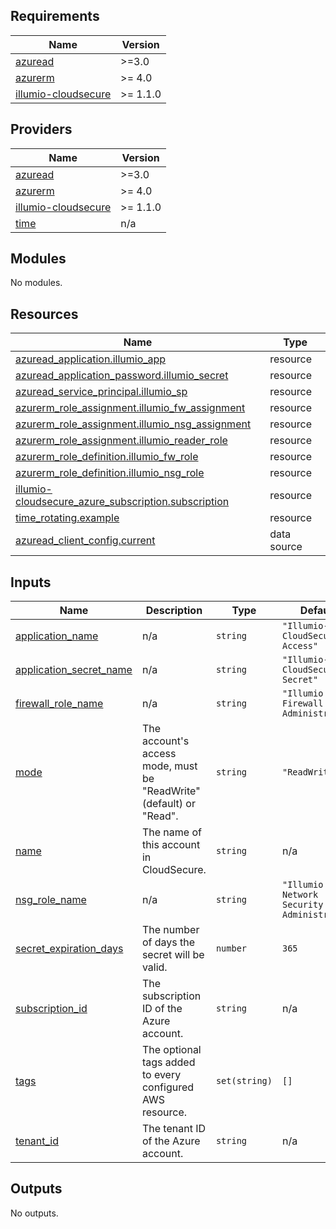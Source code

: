 <!-- BEGIN_TF_DOCS -->
## Requirements

| Name | Version |
|------|---------|
| <a name="requirement_azuread"></a> [azuread](#requirement\_azuread) | >=3.0 |
| <a name="requirement_azurerm"></a> [azurerm](#requirement\_azurerm) | >= 4.0 |
| <a name="requirement_illumio-cloudsecure"></a> [illumio-cloudsecure](#requirement\_illumio-cloudsecure) | >= 1.1.0 |

## Providers

| Name | Version |
|------|---------|
| <a name="provider_azuread"></a> [azuread](#provider\_azuread) | >=3.0 |
| <a name="provider_azurerm"></a> [azurerm](#provider\_azurerm) | >= 4.0 |
| <a name="provider_illumio-cloudsecure"></a> [illumio-cloudsecure](#provider\_illumio-cloudsecure) | >= 1.1.0 |
| <a name="provider_time"></a> [time](#provider\_time) | n/a |

## Modules

No modules.

## Resources

| Name | Type |
|------|------|
| [azuread_application.illumio_app](https://registry.terraform.io/providers/hashicorp/azuread/latest/docs/resources/application) | resource |
| [azuread_application_password.illumio_secret](https://registry.terraform.io/providers/hashicorp/azuread/latest/docs/resources/application_password) | resource |
| [azuread_service_principal.illumio_sp](https://registry.terraform.io/providers/hashicorp/azuread/latest/docs/resources/service_principal) | resource |
| [azurerm_role_assignment.illumio_fw_assignment](https://registry.terraform.io/providers/hashicorp/azurerm/latest/docs/resources/role_assignment) | resource |
| [azurerm_role_assignment.illumio_nsg_assignment](https://registry.terraform.io/providers/hashicorp/azurerm/latest/docs/resources/role_assignment) | resource |
| [azurerm_role_assignment.illumio_reader_role](https://registry.terraform.io/providers/hashicorp/azurerm/latest/docs/resources/role_assignment) | resource |
| [azurerm_role_definition.illumio_fw_role](https://registry.terraform.io/providers/hashicorp/azurerm/latest/docs/resources/role_definition) | resource |
| [azurerm_role_definition.illumio_nsg_role](https://registry.terraform.io/providers/hashicorp/azurerm/latest/docs/resources/role_definition) | resource |
| [illumio-cloudsecure_azure_subscription.subscription](https://registry.terraform.io/providers/illumio/illumio-cloudsecure/latest/docs/resources/azure_subscription) | resource |
| [time_rotating.example](https://registry.terraform.io/providers/hashicorp/time/latest/docs/resources/rotating) | resource |
| [azuread_client_config.current](https://registry.terraform.io/providers/hashicorp/azuread/latest/docs/data-sources/client_config) | data source |

## Inputs

| Name | Description | Type | Default | Required |
|------|-------------|------|---------|:--------:|
| <a name="input_application_name"></a> [application\_name](#input\_application\_name) | n/a | `string` | `"Illumio-CloudSecure-Access"` | no |
| <a name="input_application_secret_name"></a> [application\_secret\_name](#input\_application\_secret\_name) | n/a | `string` | `"Illumio-CloudSecure-Secret"` | no |
| <a name="input_firewall_role_name"></a> [firewall\_role\_name](#input\_firewall\_role\_name) | n/a | `string` | `"Illumio Firewall Administrator"` | no |
| <a name="input_mode"></a> [mode](#input\_mode) | The account's access mode, must be "ReadWrite" (default) or "Read". | `string` | `"ReadWrite"` | no |
| <a name="input_name"></a> [name](#input\_name) | The name of this account in CloudSecure. | `string` | n/a | yes |
| <a name="input_nsg_role_name"></a> [nsg\_role\_name](#input\_nsg\_role\_name) | n/a | `string` | `"Illumio Network Security Administrator"` | no |
| <a name="input_secret_expiration_days"></a> [secret\_expiration\_days](#input\_secret\_expiration\_days) | The number of days the secret will be valid. | `number` | `365` | no |
| <a name="input_subscription_id"></a> [subscription\_id](#input\_subscription\_id) | The subscription ID of the Azure account. | `string` | n/a | yes |
| <a name="input_tags"></a> [tags](#input\_tags) | The optional tags added to every configured AWS resource. | `set(string)` | `[]` | no |
| <a name="input_tenant_id"></a> [tenant\_id](#input\_tenant\_id) | The tenant ID of the Azure account. | `string` | n/a | yes |

## Outputs

No outputs.
<!-- END_TF_DOCS -->